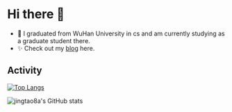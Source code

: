 # Hi there 👋
- 🌱 I graduated from WuHan University in cs and am currently studying as a graduate student there. 
- ✨ Check out my [blog](https://jingtao8a.github.io) here.
## Activity
[![Top Langs](https://github-readme-stats.vercel.app/api/top-langs/?username=jingtao8a&layout=compact&hide=php,makefile,html,css,shell,rebol,sourcepawn,assembly,pov-ray+sdl,cmake,stylus,Yacc,Roff)](https://github.com/anuraghazra/github-readme-stats)

![jingtao8a's GitHub stats](https://github-readme-stats.vercel.app/api?username=jingtao8a&theme=radical&hide=stars,contribs&show_icons=true&count_private=true)
<!--
**jingtao8a/jingtao8a** is a ✨ _special_ ✨ repository because its `README.md` (this file) appears on your GitHub profile.

Here are some ideas to get you started:

- 🔭 I’m currently working on ...
- 🌱 I’m currently learning ...
- 👯 I’m looking to collaborate on ...
- 🤔 I’m looking for help with ...
- 💬 Ask me about ...
- 📫 How to reach me: ...
- 😄 Pronouns: ...
- ⚡ Fun fact: ...
-->
